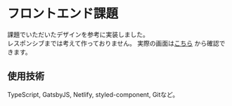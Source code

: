 # フロントエンド課題
課題でいただいたデザインを参考に実装しました。  
レスポンシブまでは考えて作っておりません。
実際の画面は[こちら](https://eloquent-dijkstra-e89a0b.netlify.com/) から確認できます。

## 使用技術
TypeScript, GatsbyJS, Netlify, styled-component, Gitなど。
